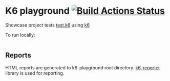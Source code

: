 # K6 playground [![Build Actions Status](https://github.com/diboris/k6-playground/actions/workflows/actions.yml/badge.svg)](https://github.com/diboris/jsonbin-api-supertest/actions)

Showcase project tests [test.k6](https://test.k6.io/) using [k6](https://k6.io/)

To run locally:

```bash

```

## Reports

HTML reports are generated to k6-playground root directory. [k6-reporter](https://github.com/benc-uk/k6-reporter) library is used for reporting.
